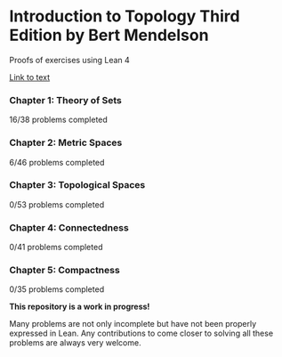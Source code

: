 # Introduction to Topology Third Edition by Bert Mendelson

Proofs of exercises using Lean 4

[Link to text](https://archive.org/details/introduction-to-topology-by-mendelson-bert/)

### Chapter 1: Theory of Sets
16/38 problems completed

### Chapter 2: Metric Spaces
6/46 problems completed

### Chapter 3: Topological Spaces
0/53 problems completed

### Chapter 4: Connectedness
0/41 problems completed

### Chapter 5: Compactness
0/35 problems completed

**This repository is a work in progress!**

Many problems are not only incomplete but have not been properly expressed in Lean. Any contributions to come closer to solving all these problems are always very welcome.
